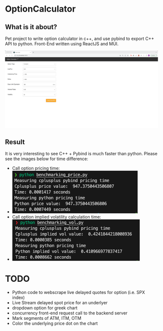 # OptionCalculator

## What is it about?

Pet project to write option calculator in c++, and use pybind to export C++ API to python. Front-End written using ReactJS and MUI.

![Alt Text](assets/optioncalculator.gif)

## Result

It is very interesting to see C++ + Pybind is much faster than python. Please see the images below for time difference:

- Call option pricing time:
- ![Alt Text](https://github.com/lersonglim/OptionCalculator/blob/main/assets/price_time.png)
- Call option implied volatility calculation time:
- ![Alt Text](https://github.com/lersonglim/OptionCalculator/blob/main/assets/vol_time.png)

# TODO

- Python code to webscrape live delayed quotes for option (i.e. SPX index)
- Live Stream delayed spot price for an underlyer
- dropdown option for greek chart
- concurrency front-end request call to the backend server
- Mark segments of ATM, ITM, OTM
- Color the underlying price dot on the chart
